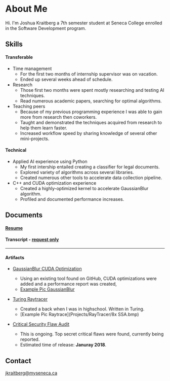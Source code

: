 # About Me

Hi. I'm Joshua Kraitberg a 7th semester student at Seneca College enrolled in the Software Development program.   

## Skills

#### Transferable
* Time management
  * For the first two months of internship supervisor was on vacation.  
  * Ended up several weeks ahead of schedule.
* Research
  * Those first two months were spent mostly researching and testing AI techniques.
  * Read numerous academic papers, searching for optimal algorithms.
* Teaching peers
  * Because of my previous programming experience I was able to gain more from research then coworkers.
  * Taught and demonstrated the techniques acquired from research to help them learn faster.
  * Increased workflow speed by sharing knowledge of several other mini-projects.  

#### Technical
* Applied AI experience using Python
  * My first intership entailed creating a classifier for legal documents.
  * Explored variety of algorithms across several libraries.
  * Created numerous other tools to accelerate data collection pipeline. 
* C++ and CUDA optimization experience
  * Created a highly-optimized kernel to accelerate GaussianBlur algorithm.
  * Profiled and documented performance increases. 

## Documents

#### [Resume](#)

#### Transcript - [request only](#contact)

---

#### Artifacts
* [GaussianBlur CUDA Optimization](#)
  * Using an existing tool found on GitHub, CUDA optimizations were added and a performance report was created,
  * [Example Pic GaussianBlur](#)

* [Turing Raytracer](#)
  * Created a back when I was  in highschool.  Written in Turing.
  * [Example Pic Raytrace](Projects/RayTracer/8x SSA.bmp)

* [Critical Security Flaw Audit](#)
  * This is ongoing.  Top secret critical flaws were found, currently being reported.
  * Estimated time of release: **Januray 2018**.    

<a name="contact"></a>
## Contact

jkraitberg@myseneca.ca
